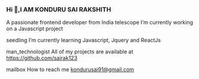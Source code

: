 ### Hi 👋,I AM KONDURU SAI RAKSHITH
A passionate frontend developer from India
telescope I’m currently working on a Javascript project

seedling I’m currently learning Javascript, Jquery and ReactJs

man_technologist All of my projects are available at https://github.com/sairak123

mailbox How to reach me kondurusai91@gmail.com



